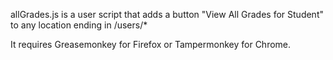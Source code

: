 allGrades.js is a user script that adds a button "View All Grades for Student" to any location ending in /users/*

It requires Greasemonkey for Firefox or Tampermonkey for Chrome.
